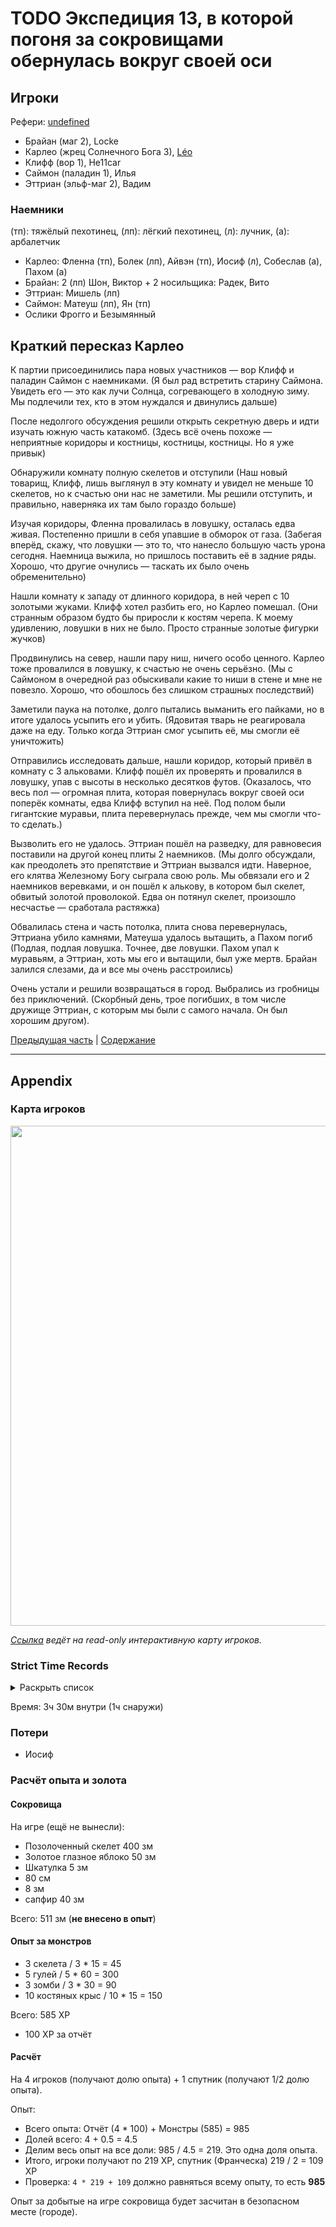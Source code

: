 # TODO Экспедиция 13, в которой погоня за сокровищами обернулась вокруг своей оси


<!--
<a title="" href="">
	<img src="" style="width:800px" />
</a>
-->

## Игроки

Рефери: [undefined](https://t.me/oktottrpg)

- Брайан (маг 2), Locke
- Карлео (жрец Солнечного Бога 3), [Léo](https://t.me/fiftyforfifty)
- Клифф (вор 1), He11car
- Саймон (паладин 1), Илья
- Эттриан (эльф-маг 2), Вадим


### Наемники

(тп): тяжёлый пехотинец, (лп): лёгкий пехотинец, (л): лучник, (а): арбалетчик

- Карлео: Фленна (тп), Болек (лп), Айвэн (тп), Иосиф (л), Собеслав (а), Пахом (а)
- Брайан: 2 (лп) Шон, Виктор + 2 носильщика: Радек, Вито
- Эттриан: Мишель (лп)
- Саймон: Матеуш (лп), Ян (тп)
- Ослики Фрогго и Безымянный

## Краткий пересказ Карлео

К партии присоединились пара новых участников —  вор Клифф и паладин Саймон с наемниками.
(Я был рад встретить старину Саймона. Увидеть его —  это как лучи Солнца, согревающего в холодную зиму. Мы подлечили тех, кто в этом нуждался и двинулись дальше)

После недолгого обсуждения решили открыть секретную дверь и идти изучать южную часть катакомб.
(Здесь всё очень похоже —  неприятные коридоры и костницы, костницы, костницы. Но я уже привык)

Обнаружили комнату полную скелетов и отступили
(Наш новый товарищ, Клифф, лишь выглянул в эту комнату и увидел не меньше 10 скелетов, но к счастью они нас не заметили. Мы решили отступить, и правильно, наверняка их там было гораздо больше)

Изучая коридоры, Фленна провалилась в ловушку, осталась едва живая. Постепенно пришли в себя упавшие в обморок от газа. 
(Забегая вперёд, скажу, что ловушки — это то, что нанесло большую часть урона сегодня. Наемница выжила, но пришлось поставить её в задние ряды. Хорошо, что другие очнулись — таскать их было очень обременительно)

Нашли комнату к западу от длинного коридора, в ней череп с 10 золотыми жуками. Клифф хотел разбить его, но Карлео помешал.
(Они странным образом будто бы приросли к костям черепа. К моему удивлению, ловушки в них не было. Просто странные золотые фигурки жучков)

Продвинулись на север, нашли пару ниш, ничего особо ценного. Карлео тоже провалился в ловушку, к счастью не очень серьёзно.
(Мы с Саймоном в очередной раз обыскивали какие то ниши в стене и мне не повезло. Хорошо, что обошлось без слишком страшных последствий)

Заметили паука на потолке, долго пытались выманить его пайками, но в итоге удалось усыпить его и убить.
(Ядовитая тварь не реагировала даже на еду. Только когда Эттриан смог усыпить её, мы смогли её уничтожить)

Отправились исследовать дальше, нашли коридор, который привёл в комнату с 3 альковами. Клифф пошёл их проверять и провалился в ловушку, упав с высоты в несколько десятков футов.
(Оказалось, что весь пол —  огромная плита, которая повернулась вокруг своей оси поперёк комнаты, едва Клифф вступил на неё. Под полом были гигантские муравьи, плита перевернулась прежде, чем мы смогли что-то сделать.)

Вызволить его не удалось. Эттриан пошёл на разведку, для равновесия поставили на другой конец плиты 2 наемников.
(Мы долго обсуждали, как преодолеть это препятствие и Эттриан вызвался идти. Наверное, его клятва Железному Богу сыграла свою роль. Мы обвязали его и 2 наемников веревками, и он пошёл к алькову, в котором был скелет, обвитый золотой проволокой. Едва он потянул скелет, произошло несчастье — сработала растяжка)

Обвалилась стена и часть потолка, плита снова перевернулась, Эттриана убило камнями, Матеуша удалось вытащить, а Пахом погиб
(Подлая, подлая ловушка. Точнее, две ловушки. Пахом упал к муравьям, а Эттриан, хоть мы его и вытащили, был уже мертв. Брайан залился слезами, да и все мы очень расстроились)

Очень устали и решили возвращаться в город. Выбрались из гробницы без приключений. 
(Скорбный день, трое погибших, в том числе дружище Эттриан, с которым мы были с самого начала. Он был хорошим другом).

[Предыдущая часть](./2024-09-01-game-12.md) | [Содержание](./Readme.md)

---

## Appendix

<!-- toc -->



<!-- tocstop -->

### Карта игроков

<a title="Гробница Железного Бога, подземный уровень" href="https://github.com/user-attachments/assets/f9aa3b2c-30c6-49ba-9e2a-4fb3cf3a2b5c">
	<img src="https://github.com/user-attachments/assets/f9aa3b2c-30c6-49ba-9e2a-4fb3cf3a2b5c" style="width:800px" />
</a>

<!--
<a title="" href="">
	<img src="" style="width:800px" />
</a>
-->

_[Ссылка](https://www.mipui.net/app/index.html?mid=mmmuwhzl648) ведёт на read-only интерактивную карту игроков._

### Strict Time Records

<details><summary>Раскрыть список</summary>

- 1 день дорога (игра 1) (1 мая)
- 2 Гробница, ночёвка (игра 2)
- 3 день дорога (игра 3)
- 4 день Брюнн
- 5 день дорога
- 6 день Гробница
- 7 день немного Гробницы, дорога обратно (игра 4)
- 8 день Брюнн
- 9 день дорога
- 10 день Гробница (конец игры 4, игра 5, игра 6)
- 11 день дорога
- 12, 13, 14, 15 день Брюнн
- 16 день дорога
- 17 день Гробница
- 18 день дорога
- 19 день Брюнн (игра 7)
- 20 день дорога
- 21 день Гробница
- 22 день дорога
- 23 день Брюнн
- 24-29 день Брюнн, поиск спутников (Игра 8)
- 30 день дорога
- 31 день Гробница
- 32 день дорога (2-й месяц) (1 июня)
- 33 день Брюнн
- 34-40 день Брюнн, неделя на выздоровление (игра 9)
- 41 день дорога
- 42 день Гробница (конец 9 игры, игра 10)
- 43 день ночёвка у Гробницы и дорога обратно
- 44 день Брюнн
- 45 день дорога
- 46 Гробница (конец игры 10, игра 11)
- 47 дорога
- 48 Брюнн
- 49-51 дорога до башни мага Хубека
- 52 башня Хубека
- 53-54 дорога в Брюнн
- 55-56 Брюнн (игра 12)
- 57 дорога
- 58 Гробница

</details>

Время: 3ч 30м внутри (1ч снаружи)

### Потери

- Иосиф

### Расчёт опыта и золота

#### Сокровища

На игре (ещё не вынесли):

- Позолоченный скелет 400 зм
- Золотое глазное яблоко 50 зм
- Шкатулка 5 зм
- 80 см
- 8 зм
- сапфир 40 зм

Всего: 511 зм (**не внесено в опыт**)

#### Опыт за монстров

- 3 скелета / 3 \* 15 = 45
- 5 гулей / 5 \* 60 = 300
- 3 зомби / 3 \* 30 = 90
- 10 костяных крыс / 10 \* 15 = 150

Всего: 585 XP

- 100 XP за отчёт

#### Расчёт

На 4 игроков (получают долю опыта) + 1 спутник (получают 1/2 долю опыта).

Опыт:

- Всего опыта: Отчёт (4 \* 100) + Монстры (585) = 985
- Долей всего: 4 + 0.5 = 4.5
- Делим весь опыт на все доли: 985 / 4.5 = 219. Это одна доля опыта.
- Итого, игроки получают по 219 XP, спутник (Франческа) 219 / 2 = 109 XP
- Проверка: `4 * 219 + 109` должно равняться всему опыту, то есть **985**

Опыт за добытые на игре сокровища будет засчитан в безопасном месте (городе).
